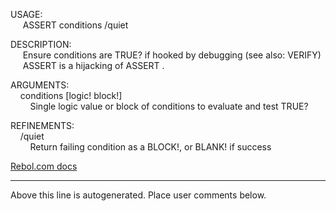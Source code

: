 USAGE:  
&nbsp;&nbsp;&nbsp;&nbsp;&nbsp;ASSERT&nbsp;conditions&nbsp;/quiet  
  
DESCRIPTION:  
&nbsp;&nbsp;&nbsp;&nbsp;&nbsp;Ensure&nbsp;conditions&nbsp;are&nbsp;TRUE?&nbsp;if&nbsp;hooked&nbsp;by&nbsp;debugging&nbsp;(see&nbsp;also:&nbsp;VERIFY)  
&nbsp;&nbsp;&nbsp;&nbsp;&nbsp;ASSERT&nbsp;is&nbsp;a&nbsp;hijacking&nbsp;of&nbsp;ASSERT&nbsp;.  
  
ARGUMENTS:  
&nbsp;&nbsp;&nbsp;&nbsp;conditions&nbsp;[logic!&nbsp;block!]  
&nbsp;&nbsp;&nbsp;&nbsp;&nbsp;&nbsp;&nbsp;&nbsp;Single&nbsp;logic&nbsp;value&nbsp;or&nbsp;block&nbsp;of&nbsp;conditions&nbsp;to&nbsp;evaluate&nbsp;and&nbsp;test&nbsp;TRUE?  
  
REFINEMENTS:  
&nbsp;&nbsp;&nbsp;&nbsp;/quiet  
&nbsp;&nbsp;&nbsp;&nbsp;&nbsp;&nbsp;&nbsp;&nbsp;Return&nbsp;failing&nbsp;condition&nbsp;as&nbsp;a&nbsp;BLOCK!,&nbsp;or&nbsp;BLANK!&nbsp;if&nbsp;success  

[Rebol.com docs](http://www.rebol.com/r3/docs/functions/assert.html)
___
Above this line is autogenerated. Place user comments below.